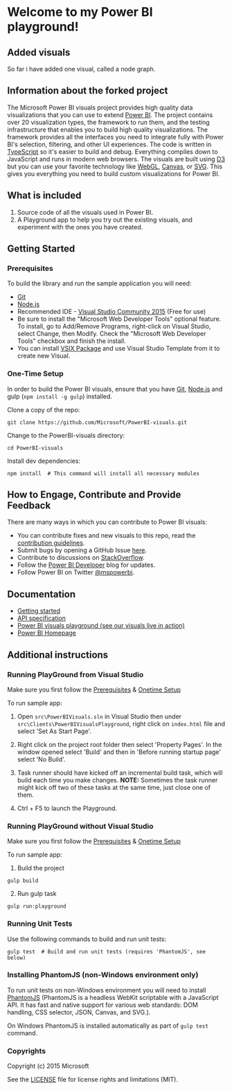 # Welcome to my Power BI playground!

## Added visuals

So far i have added one visual, called a node graph.

## Information about the forked project

The Microsoft Power BI visuals project provides high quality data visualizations that you can use to extend [Power BI](https://powerbi.microsoft.com/).  The project contains over 20 visualization types, the framework to run them, and the testing infrastructure that enables you to build high quality visualizations.  The framework provides all the interfaces you need to integrate fully with Power BI's selection, filtering, and other UI experiences.  The code is written in [TypeScript](http://www.typescriptlang.org/) so it's easier to build and debug. Everything compiles down to JavaScript and runs in modern web browsers.  The visuals are built using [D3](http://d3js.org/) but you can use your favorite technology like [WebGL](https://en.wikipedia.org/wiki/WebGL), [Canvas](https://en.wikipedia.org/wiki/Canvas_element), or [SVG](https://en.wikipedia.org/wiki/Scalable_Vector_Graphics). This gives you everything you need to build custom visualizations for Power BI.

## What is included

1. Source code of all the visuals used in Power BI.
2. A Playground app to help you try out the existing visuals, and experiment with the ones you have created.

## Getting Started

### Prerequisites

To build the library and run the sample application you will need:

- [Git](http://git-scm.com/book/en/v2/Getting-Started-Installing-Git#Installing-on-Windows)
- [Node.js](https://nodejs.org/download/)
- Recommended IDE - [Visual Studio Community 2015](https://www.visualstudio.com/vs-2015-product-editions) (Free for use)
 -  Be sure to install the "Microsoft Web Developer Tools" optional feature. To install, go to Add/Remove Programs, right-click on Visual Studio, select Change, then Modify. Check the "Microsoft Web Developer Tools" checkbox and finish the install. 
 -  You can install [VSIX Package](https://github.com/Microsoft/PowerBI-visuals/blob/master/tools/VSIXExtensions/VisualTemplate.vsix?raw=true) and use Visual Studio Template from it to create new Visual.

### One-Time Setup
In order to build the Power BI visuals, ensure that you have [Git](http://git-scm.com/book/en/v2/Getting-Started-Installing-Git#Installing-on-Windows), [Node.js](http://nodejs.org/download/) and gulp (`npm install -g gulp`) installed.

Clone a copy of the repo:

```
git clone https://github.com/Microsoft/PowerBI-visuals.git
```

Change to the PowerBI-visuals directory:

```
cd PowerBI-visuals
```

Install dev dependencies:

```
npm install  # This command will install all necessary modules
```

## How to Engage, Contribute and Provide Feedback

There are many ways in which you can contribute to Power BI visuals:
* You can contribute fixes and new visuals to this repo, read the [contribution guidelines](https://github.com/Microsoft/PowerBI-visuals/blob/master/CONTRIBUTING.md).
* Submit bugs by opening a GitHub Issue [here](https://github.com/Microsoft/PowerBI-visuals/issues).
* Contribute to discussions on [StackOverflow](http://stackoverflow.com/questions/tagged/powerbidev).
* Follow the [Power BI Developer](http://blogs.msdn.com/powerbidev) blog for updates.
* Follow Power BI on Twitter [@mspowerbi](http://twitter.com/mspowerbi).

## Documentation

*  [Getting started](https://github.com/Microsoft/PowerBI-visuals/wiki)
*  [API specification](http://microsoft.github.io/PowerBI-visuals/interfaces/powerbi.ivisual.html)
*  [Power BI visuals playground (see our visuals live in action)](http://microsoft.github.io/PowerBI-visuals/playground/index.html)
*  [Power BI Homepage](https://powerbi.microsoft.com/)

## Additional instructions

### Running PlayGround from Visual Studio

Make sure you first follow the [Prerequisites](https://github.com/Microsoft/PowerBI-visuals#prerequisites) & [Onetime Setup](https://github.com/Microsoft/PowerBI-visuals#one-time-setup)

To run sample app:

1. Open `src\PowerBIVisuals.sln` in Visual Studio then under `src\Clients\PowerBIVisualsPlayground`, right click on `index.html` file and select 'Set As Start Page'.

2. Right click on the project root folder then select 'Property Pages'. In the window opened select 'Build' and then in 'Before running startup page' select 'No Build'.

3. Task runner should have kicked off an incremental build task, which will build each time you make changes. **NOTE:** Sometimes the task runner might kick off two of these tasks at the same time, just close one of them.

4. Ctrl + F5 to launch the Playground.
 
### Running PlayGround without Visual Studio
 
Make sure you first follow the [Prerequisites](https://github.com/Microsoft/PowerBI-visuals#prerequisites) & [Onetime Setup](https://github.com/Microsoft/PowerBI-visuals#one-time-setup)
 
To run sample app:

1. Build the project

 ```
 gulp build
 ```
2. Run gulp task

 ```
 gulp run:playground
 ```
 
### Running Unit Tests

Use the following commands to build and run unit tests:
```
gulp test  # Build and run unit tests (requires 'PhantomJS', see below)
```

### Installing PhantomJS (non-Windows environment only)
To run unit tests on non-Windows environment you will need to
install [PhantomJS](http://phantomjs.org/) (PhantomJS is a headless WebKit scriptable with a JavaScript API. It has fast and native support for various web standards: DOM handling, CSS selector, JSON, Canvas, and SVG.).

On Windows PhantomJS is installed automatically as part of `gulp test` command.

### Copyrights

Copyright (c) 2015 Microsoft

See the [LICENSE](/LICENSE) file for license rights and limitations (MIT).
